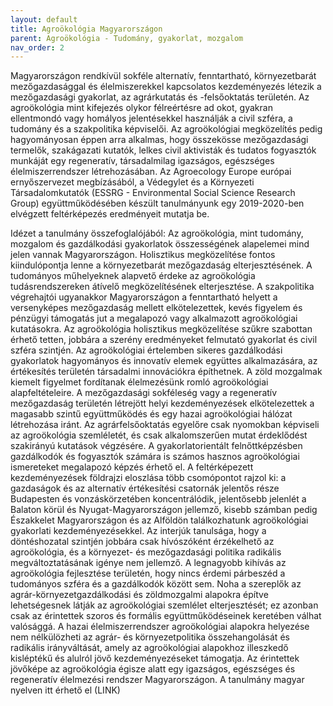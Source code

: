 ```yaml
---
layout: default
title: Agroökológia Magyarországon
parent: Agroökológia - Tudomány, gyakorlat, mozgalom
nav_order: 2
---
```


Magyarországon rendkívül sokféle alternatív, fenntartható, környezetbarát mezőgazdasággal és élelmiszerekkel kapcsolatos kezdeményezés létezik a mezőgazdasági gyakorlat, az agrárkutatás és -felsőoktatás területén. Az agroökológia mint kifejezés olykor félreértésre ad okot, gyakran ellentmondó vagy homályos jelentésekkel használják a civil szféra, a tudomány és a szakpolitika képviselői. Az agroökológiai megközelítés pedig hagyományosan éppen arra alkalmas, hogy összekösse mezőgazdasági termelők, szakágazati kutatók, lelkes civil aktivisták és tudatos fogyasztók munkáját egy regeneratív, társadalmilag igazságos, egészséges élelmiszerrendszer létrehozásában. Az Agroecology Europe európai ernyőszervezet megbízásából, a Védegylet és a Környezeti Társadalomkutatók (ESSRG - Environmental Social Science Research Group) együttműködésében készült tanulmányunk egy 2019-2020-ben elvégzett feltérképezés eredményeit mutatja be.

Idézet a tanulmány összefoglalójából:
Az agroökológia, mint tudomány, mozgalom és gazdálkodási gyakorlatok összességének alapelemei mind jelen vannak Magyarországon. Holisztikus megközelítése fontos kiindulópontja lenne a környezetbarát mezőgazdaság elterjesztésének. A tudományos műhelyeknek alapvető érdeke az agroökológia tudásrendszereken átívelő megközelítésének elterjesztése. A szakpolitika végrehajtói ugyanakkor Magyarországon a fenntartható helyett a versenyképes mezőgazdaság mellett elkötelezettek, kevés figyelem és pénzügyi támogatás jut a megalapozó vagy alkalmazott agroökológiai kutatásokra. Az agroökológia holisztikus megközelítése szűkre szabottan érhető tetten, jobbára a szerény eredményeket felmutató gyakorlat és civil szféra szintjén. Az agroökológiai értelemben sikeres gazdálkodási gyakorlatok hagyományos és innovatív elemek együttes alkalmazására, az értékesítés területén társadalmi innovációkra építhetnek. A zöld mozgalmak kiemelt figyelmet fordítanak élelmezésünk romló agroökológiai alapfeltételeire. A mezőgazdasági sokféleség vagy a regeneratív mezőgazdaság területén létrejött helyi kezdeményezések elkötelezettek a magasabb szintű együttműködés és egy hazai agroökológiai hálózat létrehozása iránt. Az agrárfelsőoktatás egyelőre csak nyomokban képviseli az agroökológia szemléletét, és csak alkalomszerűen mutat érdeklődést szakirányú kutatások végzésére. A gyakorlatorientált felnőttképzésben gazdálkodók és fogyasztók számára is számos hasznos agroökológiai ismereteket megalapozó képzés érhető el. A feltérképezett kezdeményezések földrajzi eloszlása több csomópontot rajzol ki: a gazdaságok és az alternatív értékesítési csatornák jelentős része Budapesten és vonzáskörzetében koncentrálódik, jelentősebb jelenlét a Balaton körül és Nyugat-Magyarországon jellemző, kisebb számban pedig Északkelet Magyarországon és az Alföldön találkozhatunk agroökológiai gyakorlati kezdeményezésekkel. 
Az interjúk tanulsága, hogy a döntéshozatal szintjén jobbára csak hívószóként érzékelhető az agroökológia, és a környezet- és mezőgazdasági politika radikális megváltoztatásának igénye nem jellemző. A legnagyobb kihívás az agroökológia fejlesztése területén, hogy nincs érdemi párbeszéd a tudományos szféra és a gazdálkodók között sem. Noha a szereplők az agrár-környezetgazdálkodási és zöldmozgalmi alapokra építve lehetségesnek látják az agroökológiai szemlélet elterjesztését; ez azonban csak az érintettek szoros és formális együttműködéseinek keretében válhat valósággá. A hazai élelmiszerrendszer agroökológiai alapokra helyezése nem nélkülözheti az agrár- és környezetpolitika összehangolását és radikális irányváltását, amely az agroökológiai alapokhoz illeszkedő kisléptékű és alulról jövő kezdeményezéseket támogatja. Az érintettek jövőképe az agroökológia égisze alatt egy igazságos, egészséges és regeneratív élelmezési rendszer Magyarországon. 
A tanulmány magyar nyelven itt érhető el (LINK)
